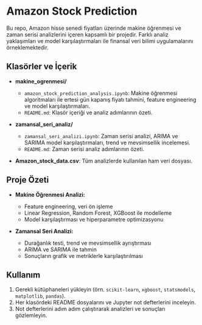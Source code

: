 # Amazon Stock Prediction

Bu repo, Amazon hisse senedi fiyatları üzerinde makine öğrenmesi ve zaman serisi analizlerini içeren kapsamlı bir projedir. Farklı analiz yaklaşımları ve model karşılaştırmaları ile finansal veri bilimi uygulamalarını örneklemektedir.

## Klasörler ve İçerik

- **makine_ogrenmesi/**
  - `amazon_stock_prediction_analysis.ipynb`: Makine öğrenmesi algoritmaları ile ertesi gün kapanış fiyatı tahmini, feature engineering ve model karşılaştırmaları.
  - `README.md`: Klasör içeriği ve analiz adımlarının özeti.

- **zamansal_seri_analiz/**
  - `zamansal_seri_analizi.ipynb`: Zaman serisi analizi, ARIMA ve SARIMA model karşılaştırmaları, trend ve mevsimsellik incelemesi.
  - `README.md`: Zaman serisi analiz adımlarının özeti.

- **Amazon_stock_data.csv**: Tüm analizlerde kullanılan ham veri dosyası.

## Proje Özeti

- **Makine Öğrenmesi Analizi:**
  - Feature engineering, veri ön işleme
  - Linear Regression, Random Forest, XGBoost ile modelleme
  - Model karşılaştırması ve hiperparametre optimizasyonu

- **Zamansal Seri Analizi:**
  - Durağanlık testi, trend ve mevsimsellik ayrıştırması
  - ARIMA ve SARIMA ile tahmin
  - Sonuçların grafik ve metriklerle karşılaştırılması

## Kullanım
1. Gerekli kütüphaneleri yükleyin (örn. `scikit-learn`, `xgboost`, `statsmodels`, `matplotlib`, `pandas`).
2. Her klasördeki README dosyalarını ve Jupyter not defterlerini inceleyin.
3. Not defterlerini adım adım çalıştırarak analizleri ve sonuçları gözlemleyin.



